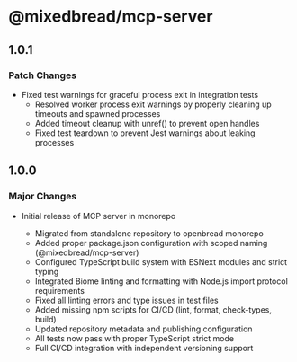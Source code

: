 # @mixedbread/mcp-server

## 1.0.1

### Patch Changes

- Fixed test warnings for graceful process exit in integration tests
  - Resolved worker process exit warnings by properly cleaning up timeouts and spawned processes
  - Added timeout cleanup with unref() to prevent open handles
  - Fixed test teardown to prevent Jest warnings about leaking processes

## 1.0.0

### Major Changes

- Initial release of MCP server in monorepo

  - Migrated from standalone repository to openbread monorepo
  - Added proper package.json configuration with scoped naming (@mixedbread/mcp-server)
  - Configured TypeScript build system with ESNext modules and strict typing
  - Integrated Biome linting and formatting with Node.js import protocol requirements
  - Fixed all linting errors and type issues in test files
  - Added missing npm scripts for CI/CD (lint, format, check-types, build)
  - Updated repository metadata and publishing configuration
  - All tests now pass with proper TypeScript strict mode
  - Full CI/CD integration with independent versioning support
